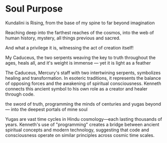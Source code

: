 # Soul Purpose


Kundalini is Rising,
from the base of my spine
to far beyond imagination


Reaching deep into the farthest reaches
of the cosmos,
into the web of human history,
mystery,
all things previous and sacred.

And what a privilege it is, witnessing the act of creation itself!

My Caduceus,
the two serpents
weaving the key to truth
throughout the ages,
heals all, and it's weight is immense —
yet it is light as a feather

<span class="sidenote">The Caduceus, Mercury's staff with two intertwining serpents, symbolizes healing and transformation. In esoteric traditions, it represents the balance of opposing forces and the awakening of spiritual consciousness. Kenneth connects this ancient symbol to his own role as a creator and healer through code.</span>

the sword of truth,
programming the minds of
centuries and yugas beyond —
into the deepest portals of mine soul

<span class="sidenote">Yugas are vast time cycles in Hindu cosmology—each lasting thousands of years. Kenneth's use of "programming" creates a bridge between ancient spiritual concepts and modern technology, suggesting that code and consciousness operate on similar principles across cosmic time scales.</span>
